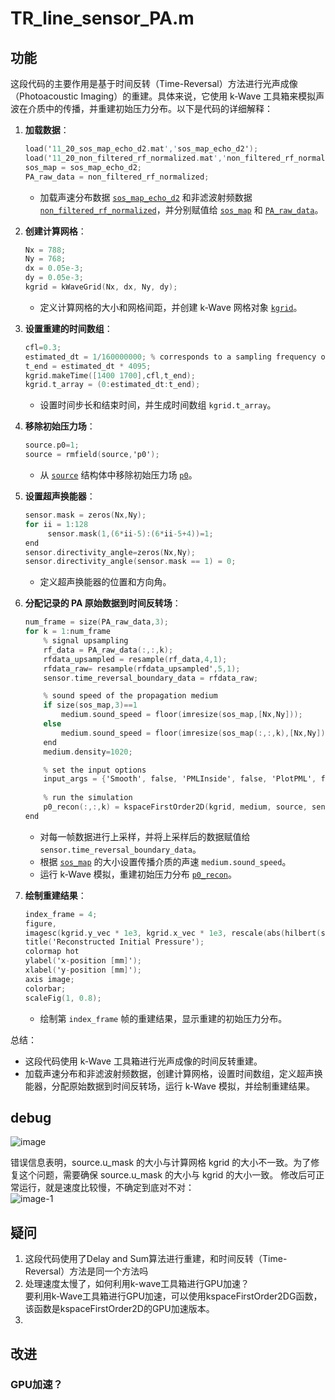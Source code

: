 # TR_line_sensor_PA.m
## 功能
这段代码的主要作用是基于时间反转（Time-Reversal）方法进行光声成像（Photoacoustic Imaging）的重建。具体来说，它使用 k-Wave 工具箱来模拟声波在介质中的传播，并重建初始压力分布。以下是代码的详细解释：

1. **加载数据**：
   ```objective-c
   load('11_20_sos_map_echo_d2.mat','sos_map_echo_d2');
   load('11_20_non_filtered_rf_normalized.mat','non_filtered_rf_normalized');
   sos_map = sos_map_echo_d2;
   PA_raw_data = non_filtered_rf_normalized;
   ```
   - 加载声速分布数据 [`sos_map_echo_d2`](command:_github.copilot.openSymbolFromReferences?%5B%22%22%2C%5B%7B%22uri%22%3A%7B%22scheme%22%3A%22file%22%2C%22authority%22%3A%22%22%2C%22path%22%3A%22%2Fd%3A%2Fpyw%2Fsos%2FTR_line_sensor_PA.m%22%2C%22query%22%3A%22%22%2C%22fragment%22%3A%22%22%7D%2C%22pos%22%3A%7B%22line%22%3A7%2C%22character%22%3A34%7D%7D%5D%2C%22627130ce-1570-462d-888e-146ea77a162e%22%5D "Go to definition") 和非滤波射频数据 [`non_filtered_rf_normalized`](command:_github.copilot.openSymbolFromReferences?%5B%22%22%2C%5B%7B%22uri%22%3A%7B%22scheme%22%3A%22file%22%2C%22authority%22%3A%22%22%2C%22path%22%3A%22%2Fd%3A%2Fpyw%2Fsos%2FTR_line_sensor_PA.m%22%2C%22query%22%3A%22%22%2C%22fragment%22%3A%22%22%7D%2C%22pos%22%3A%7B%22line%22%3A8%2C%22character%22%3A45%7D%7D%5D%2C%22627130ce-1570-462d-888e-146ea77a162e%22%5D "Go to definition")，并分别赋值给 [`sos_map`](command:_github.copilot.openSymbolFromReferences?%5B%22%22%2C%5B%7B%22uri%22%3A%7B%22scheme%22%3A%22file%22%2C%22authority%22%3A%22%22%2C%22path%22%3A%22%2Fd%3A%2Fpyw%2Fsos%2FTR_line_sensor_PA.m%22%2C%22query%22%3A%22%22%2C%22fragment%22%3A%22%22%7D%2C%22pos%22%3A%7B%22line%22%3A6%2C%22character%22%3A2%7D%7D%5D%2C%22627130ce-1570-462d-888e-146ea77a162e%22%5D "Go to definition") 和 [`PA_raw_data`](command:_github.copilot.openSymbolFromReferences?%5B%22%22%2C%5B%7B%22uri%22%3A%7B%22scheme%22%3A%22file%22%2C%22authority%22%3A%22%22%2C%22path%22%3A%22%2Fd%3A%2Fpyw%2Fsos%2FTR_line_sensor_PA.m%22%2C%22query%22%3A%22%22%2C%22fragment%22%3A%22%22%7D%2C%22pos%22%3A%7B%22line%22%3A5%2C%22character%22%3A2%7D%7D%5D%2C%22627130ce-1570-462d-888e-146ea77a162e%22%5D "Go to definition")。

2. **创建计算网格**：
   ```objective-c
   Nx = 788;
   Ny = 768;
   dx = 0.05e-3;
   dy = 0.05e-3; 
   kgrid = kWaveGrid(Nx, dx, Ny, dy);
   ```
   - 定义计算网格的大小和网格间距，并创建 k-Wave 网格对象 [`kgrid`](command:_github.copilot.openSymbolFromReferences?%5B%22%22%2C%5B%7B%22uri%22%3A%7B%22scheme%22%3A%22file%22%2C%22authority%22%3A%22%22%2C%22path%22%3A%22%2Fd%3A%2Fpyw%2Fsos%2F%E5%B7%A5%E4%BD%9C%E6%97%A5%E5%BF%97%2F11_20.md%22%2C%22query%22%3A%22%22%2C%22fragment%22%3A%22%22%7D%2C%22pos%22%3A%7B%22line%22%3A3%2C%22character%22%3A30%7D%7D%2C%7B%22uri%22%3A%7B%22scheme%22%3A%22file%22%2C%22authority%22%3A%22%22%2C%22path%22%3A%22%2Fd%3A%2Fpyw%2Fsos%2FTR_line_sensor_PA.m%22%2C%22query%22%3A%22%22%2C%22fragment%22%3A%22%22%7D%2C%22pos%22%3A%7B%22line%22%3A19%2C%22character%22%3A0%7D%7D%5D%2C%22627130ce-1570-462d-888e-146ea77a162e%22%5D "Go to definition")。

3. **设置重建的时间数组**：
   ```objective-c
   cfl=0.3;
   estimated_dt = 1/160000000; % corresponds to a sampling frequency of 40 MHz 
   t_end = estimated_dt * 4095;
   kgrid.makeTime([1400 1700],cfl,t_end);
   kgrid.t_array = (0:estimated_dt:t_end);
   ```
   - 设置时间步长和结束时间，并生成时间数组 `kgrid.t_array`。

4. **移除初始压力场**：
   ```objective-c
   source.p0=1;    
   source = rmfield(source,'p0');
   ```
   - 从 [`source`](command:_github.copilot.openSymbolFromReferences?%5B%22%22%2C%5B%7B%22uri%22%3A%7B%22scheme%22%3A%22file%22%2C%22authority%22%3A%22%22%2C%22path%22%3A%22%2Fd%3A%2Fpyw%2Fsos%2F%E5%B7%A5%E4%BD%9C%E6%97%A5%E5%BF%97%2F11_20.md%22%2C%22query%22%3A%22%22%2C%22fragment%22%3A%22%22%7D%2C%22pos%22%3A%7B%22line%22%3A3%2C%22character%22%3A7%7D%7D%2C%7B%22uri%22%3A%7B%22scheme%22%3A%22file%22%2C%22authority%22%3A%22%22%2C%22path%22%3A%22%2Fd%3A%2Fpyw%2Fsos%2FTR_line_sensor_PA.m%22%2C%22query%22%3A%22%22%2C%22fragment%22%3A%22%22%7D%2C%22pos%22%3A%7B%22line%22%3A32%2C%22character%22%3A45%7D%7D%5D%2C%22627130ce-1570-462d-888e-146ea77a162e%22%5D "Go to definition") 结构体中移除初始压力场 [`p0`](command:_github.copilot.openSymbolFromReferences?%5B%22%22%2C%5B%7B%22uri%22%3A%7B%22scheme%22%3A%22file%22%2C%22authority%22%3A%22%22%2C%22path%22%3A%22%2Fd%3A%2Fpyw%2Fsos%2FTR_line_sensor_PA.m%22%2C%22query%22%3A%22%22%2C%22fragment%22%3A%22%22%7D%2C%22pos%22%3A%7B%22line%22%3A34%2C%22character%22%3A7%7D%7D%5D%2C%22627130ce-1570-462d-888e-146ea77a162e%22%5D "Go to definition")。

5. **设置超声换能器**：
   ```objective-c
   sensor.mask = zeros(Nx,Ny);
   for ii = 1:128
        sensor.mask(1,(6*ii-5):(6*ii-5+4))=1;
   end 
   sensor.directivity_angle=zeros(Nx,Ny);
   sensor.directivity_angle(sensor.mask == 1) = 0;
   ```
   - 定义超声换能器的位置和方向角。

6. **分配记录的 PA 原始数据到时间反转场**：
   ```objective-c
   num_frame = size(PA_raw_data,3);
   for k = 1:num_frame
       % signal upsampling 
       rf_data = PA_raw_data(:,:,k);   
       rfdata_upsampled = resample(rf_data,4,1);   
       rfdata_raw= resample(rfdata_upsampled',5,1);
       sensor.time_reversal_boundary_data = rfdata_raw;

       % sound speed of the propagation medium
       if size(sos_map,3)==1
           medium.sound_speed = floor(imresize(sos_map,[Nx,Ny]));
       else
           medium.sound_speed = floor(imresize(sos_map(:,:,k),[Nx,Ny])); 
       end
       medium.density=1020;

       % set the input options
       input_args = {'Smooth', false, 'PMLInside', false, 'PlotPML', false,'PlotLayout', true,'PMLSize',25};
       
       % run the simulation
       p0_recon(:,:,k) = kspaceFirstOrder2D(kgrid, medium, source, sensor, input_args{:});    
   end 
   ```
   - 对每一帧数据进行上采样，并将上采样后的数据赋值给 `sensor.time_reversal_boundary_data`。
   - 根据 [`sos_map`](command:_github.copilot.openSymbolFromReferences?%5B%22%22%2C%5B%7B%22uri%22%3A%7B%22scheme%22%3A%22file%22%2C%22authority%22%3A%22%22%2C%22path%22%3A%22%2Fd%3A%2Fpyw%2Fsos%2FTR_line_sensor_PA.m%22%2C%22query%22%3A%22%22%2C%22fragment%22%3A%22%22%7D%2C%22pos%22%3A%7B%22line%22%3A6%2C%22character%22%3A2%7D%7D%5D%2C%22627130ce-1570-462d-888e-146ea77a162e%22%5D "Go to definition") 的大小设置传播介质的声速 `medium.sound_speed`。
   - 运行 k-Wave 模拟，重建初始压力分布 [`p0_recon`](command:_github.copilot.openSymbolFromReferences?%5B%22%22%2C%5B%7B%22uri%22%3A%7B%22scheme%22%3A%22file%22%2C%22authority%22%3A%22%22%2C%22path%22%3A%22%2Fd%3A%2Fpyw%2Fsos%2FTR_line_sensor_PA.m%22%2C%22query%22%3A%22%22%2C%22fragment%22%3A%22%22%7D%2C%22pos%22%3A%7B%22line%22%3A76%2C%22character%22%3A4%7D%7D%5D%2C%22627130ce-1570-462d-888e-146ea77a162e%22%5D "Go to definition")。

7. **绘制重建结果**：
   ```objective-c
   index_frame = 4;
   figure,
   imagesc(kgrid.y_vec * 1e3, kgrid.x_vec * 1e3, rescale(abs(hilbert(single(p0_recon(:,:,index_frame)))))); 
   title('Reconstructed Initial Pressure');
   colormap hot
   ylabel('x-position [mm]');
   xlabel('y-position [mm]');
   axis image;
   colorbar;
   scaleFig(1, 0.8);
   ```
   - 绘制第 `index_frame` 帧的重建结果，显示重建的初始压力分布。

总结：
- 这段代码使用 k-Wave 工具箱进行光声成像的时间反转重建。
- 加载声速分布和非滤波射频数据，创建计算网格，设置时间数组，定义超声换能器，分配原始数据到时间反转场，运行 k-Wave 模拟，并绘制重建结果。

## debug
![image](https://github.com/user-attachments/assets/b023cb7f-54bf-4917-a061-7cf7ccd9219c)


错误信息表明，source.u_mask 的大小与计算网格 kgrid 的大小不一致。为了修复这个问题，需要确保 source.u_mask 的大小与 kgrid 的大小一致。
修改后可正常运行，就是速度比较慢，不确定到底对不对：     
![image-1](https://github.com/user-attachments/assets/31a1f3e0-e123-4c32-a6c8-702a6952e2e4)


## 疑问
1. 这段代码使用了Delay and Sum算法进行重建，和时间反转（Time-Reversal）方法是同一个方法吗
2. 处理速度太慢了，如何利用k-wave工具箱进行GPU加速？        
   要利用k-Wave工具箱进行GPU加速，可以使用kspaceFirstOrder2DG函数，该函数是kspaceFirstOrder2D的GPU加速版本。
3. 
## 改进
### GPU加速？
